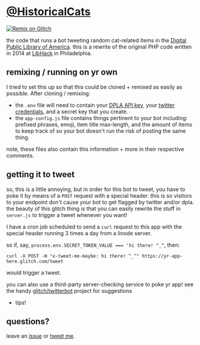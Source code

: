 [@HistoricalCats][twitter]
==========================

[![Remix on Glitch](https://cdn.glitch.com/2703baf2-b643-4da7-ab91-7ee2a2d00b5b%2Fremix-button.svg)](https://glitch.com/edit/#!/remix/historical-cats)

the code that runs a bot tweeting random cat-related items in the
[Digital Public Library of America][dpla]. this is a rewrite of
the original PHP code written in 2014 at [LibHack] in Philadelphia.


remixing / running on yr own
----------------------------

I tried to set this up so that this could be cloned + remixed as easily
as possible. After cloning / remixing: 

- the `.env` file will need to contain your [DPLA API key][dpla-key], your
  [twitter credentials](https://apps.twitter.com), and a secret key that
  you create.
- the `app-config.js` file contains things pertinent to your bot including:
  prefixed phrases, emoji, item title max-length, and the amount of items
  to keep track of so your bot doesn't run the risk of posting the same
  thing.

note, these files also contain this information + more in their respective
comments.


getting it to tweet
-------------------

so, this is a little annoying, but in order for this bot to tweet, you have
to poke it by means of a `POST` request with a special header. this is so
visitors to your endpoint don't cause your bot to get flagged by twitter and/or
dpla. the beauty of this glitch thing is that you can easily rewrite the stuff in
`server.js` to trigger a tweet whenever you want!

I have a cron job scheduled to send a `curl` request to this app with the 
special header running 3 times a day from a linode server.

so if, say, `process.env.SECRET_TOKEN_VALUE === 'hi there! ^_^`, then:

```
curl -X POST -H "x-tweet-me-maybe: hi there! ^_^" https://yr-app-here.glitch.com/tweet
```

would trigger a tweet.

you can also use a third-party server-checking service to poke yr app! see
the handy [glitch/twitterbot][twitterbot-glitch] project for suggestions
+ tips!


questions?
----------

leave an [issue] or [tweet me][my-twitter].

[twitter]: https://twitter.com/HistoricalCats
[dpla]: https://dp.la
[LibHack]: http://web.archive.org/web/20140401203233/http://www.libhack.org/
[dpla-key]: https://dp.la/info/developers/codex/policies/#get-a-key
[issue]: https://github.com/malantonio/HistoricalCats/issues
[my-twitter]: https://twitter.com/afrmalantonio
[twitterbot-glitch]: https://glitch.com/edit/#!/twitterbot